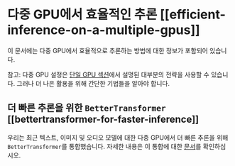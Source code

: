 <!--Copyright 2022 The HuggingFace Team. All rights reserved.

Licensed under the Apache License, Version 2.0 (the "License"); you may not use this file except in compliance with
the License. You may obtain a copy of the License at

http://www.apache.org/licenses/LICENSE-2.0

Unless required by applicable law or agreed to in writing, software distributed under the License is distributed on
an "AS IS" BASIS, WITHOUT WARRANTIES OR CONDITIONS OF ANY KIND, either express or implied. See the License for the

⚠️ Note that this file is in Markdown but contain specific syntax for our doc-builder (similar to MDX) that may not be
rendered properly in your Markdown viewer.

-->

# 다중 GPU에서 효율적인 추론 [[efficient-inference-on-a-multiple-gpus]]

이 문서에는 다중 GPU에서 효율적으로 추론하는 방법에 대한 정보가 포함되어 있습니다.
<Tip>

참고: 다중 GPU 설정은 [단일 GPU 섹션](./perf_infer_gpu_one)에서 설명된 대부분의 전략을 사용할 수 있습니다. 그러나 더 나은 활용을 위해 간단한 기법들을 알아야 합니다.

</Tip>

## 더 빠른 추론을 위한 `BetterTransformer` [[bettertransformer-for-faster-inference]]

우리는 최근 텍스트, 이미지 및 오디오 모델에 대한 다중 GPU에서 더 빠른 추론을 위해 `BetterTransformer`를 통합했습니다. 자세한 내용은 이 통합에 대한 [문서](https://huggingface.co/docs/optimum/bettertransformer/overview)를 확인하십시오.